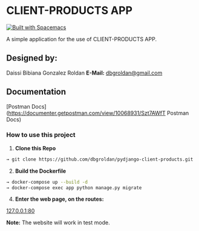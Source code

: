 # CLIENT-PRODUCTS APP

[![Built with Spacemacs](https://cdn.rawgit.com/syl20bnr/spacemacs/442d025779da2f62fc86c2082703697714db6514/assets/spacemacs-badge.svg)](http://spacemacs.org)

A simple application for the use of CLIENT-PRODUCTS APP.


## Designed by:
Daissi Bibiana Gonzalez Roldan
**E-Mail:** dbgroldan@gmail.com

## Documentation
[Postman Docs](https://documenter.getpostman.com/view/10068931/Szt7AWfT Postman Docs)

### How to use this project

1. **Clone this Repo**
  ```sh
  → git clone https://github.com/dbgroldan/pydjango-client-products.git
  ```
2. **Build the Dockerfile**
  ```sh
  → docker-compose up --build -d
  → docker-compose exec app python manage.py migrate
  ```

4. **Enter the web page, on the routes:**

[127.0.0.1:80](http://127.0.0.1:80 "Link a Pagina")

**Note:** The website will work in test mode.
